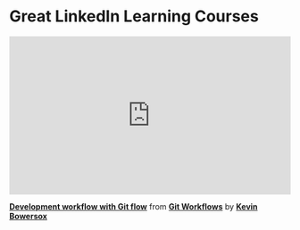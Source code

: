 <h1>Great LinkedIn Learning Courses</h1>

<div style="position:relative;height:0;padding-bottom:56.25%"><iframe width="640" height="360" src="https://www.linkedin.com/learning/embed/git-workflows/development-workflow-with-git-flow?autoplay=false&claim=AQEvnaxihrvERwAAAYJSaY-wayEIUr2Cg6j4YK3K6V3oyiBbGfenf6qU0SNJLswciic7V_PEdjR4GoD-tZxMH0e7QAH4gwBNbdo7B9Hw-B-GM4Dezt6dB1XOw4r-rq3xrF9O1x8gYNC9wfR8B9AHqeZRWIegxcQJGxbGk-2l3JIgkY8Sad-OaKGN2DImAkbIBCV-byadBVmLWiK1CLHco4898atROdJCg2QsH-dk_GH7zpsNpw62gAAvP1JFIxHG5hi_dv3qrwRMnvUawv78LTsgUURpjlle9OzQkb4eJXoIoFzhzGtPJHBhMkGf-_GgEFlWckTrgJlVBH4p8LprPTOcYrBWxVCyGYoiPbyT4zc0fyf4FNlfyrZpvLY0mbRGPAXAQdwGZBiFmstni74ovSGOu1IcNTK2g5RunFbDrl0536d0JY6e4ZXDeFl1VDXOKV1MkI0-X4ci9po9pExADhHFT_pTL8ZGJ8rNYESDD0ExQF_l1k71p4wLhf9M5JQBIyngBxfX9_5hEqZ34VZJJPMv_HdNi6qhbdeOmYsyYYkM5PS_JyHw1iplFxqJ1leZOGMDOfkr_qYxkVfoPtOQOz4eOBl6KfMOFazqLnIxHEhYGd4x0CF8JN6mvLC7eQb3XLZNqctppH67CkeF6Rpqj7kp16-b2vGnkdQ-KeGNtnHZm5YR8AEyB8XvK5b2izgHnS-LJ9xcd_r8DkCR4L00YqE5o-NEYKrcsi3KOlLUznbtU0472THWwWTUjgLhmbrQN1fxNPI9p6NJOXWNY_tN5A1pW2dOOsDAkA1s1nRFNd1Nx-4tx_nYepT2BcDKaPcuE3Np3jxIBmvY3NMT_xoKBg61e2B_aXkLnTUwJbqEbygYwFc5RbWHNIfGzZQapPPRy4V6WInvn2zp57uwKnXItbDt04eUfHCRQt6YakkLvjZws-Pi9lUyaTybVlwOeNolscxQ3DlzzqNwX5Wjb1G0SzEvWn_sC_xB60L2Y7rL_q6kDauZSxsxaejQhB3ap1ed-6qJLqR2PZuIDleKOhceUREz716PR7-2FwuZ538LUSGb8eadHaNXnod-XbPybPVNCcpsbVMsck9EUBPr7QI_vnT5LcPmPOXeNLCNaEeWMHXWjmyjcn1al45-h072lJi1LzYoXxO2-cB0ZURmEbce6iNbPCXAXLazjQmH9Z07rIVtp2wkRnxIiG4&lipi=urn%3Ali%3Apage%3Ad_learning_content%3BWAnMAJQRSaCuo%2F4mq3p%2Btw%3D%3D&licu" mozallowfullscreen="true" webkitallowfullscreen="true" allowfullscreen="true" frameborder="0" style="position:absolute;width:100%;height:100%;left:0"></iframe></div><p><strong><a href="https://www.linkedin.com/learning/git-workflows/development-workflow-with-git-flow?trk=embed_lil">Development workflow with Git flow</a></strong> from <strong><a href="https://www.linkedin.com/learning/git-workflows?trk=embed_lil">Git Workflows</a></strong> by <strong><a href="https://www.linkedin.com/learning/instructors/kevin-bowersox?trk=embed_lil">Kevin Bowersox</a></strong></p>
